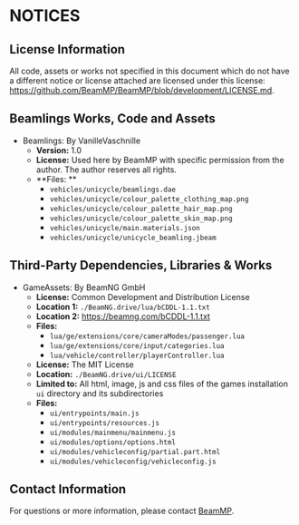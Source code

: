 # NOTICES

## License Information
All code, assets or works not specified in this document which do not have a different notice or license attached are licensed under this license: https://github.com/BeamMP/BeamMP/blob/development/LICENSE.md. 

## Beamlings Works, Code and Assets
- Beamlings: By VanilleVaschnille
  - **Version:** 1.0
  - **License:** Used here by BeamMP with specific permission from the author. The author reserves all rights.
  - **Files: **
    - `vehicles/unicycle/beamlings.dae`
    - `vehicles/unicycle/colour_palette_clothing_map.png`
    - `vehicles/unicycle/colour_palette_hair_map.png`
    - `vehicles/unicycle/colour_palette_skin_map.png`
    - `vehicles/unicycle/main.materials.json`
    - `vehicles/unicycle/unicycle_beamling.jbeam`

## Third-Party Dependencies, Libraries & Works
- GameAssets: By BeamNG GmbH
  - **License:** Common Development and Distribution License
  - **Location 1:** `./BeamNG.drive/lua/bCDDL-1.1.txt`
  - **Location 2:** https://beamng.com/bCDDL-1.1.txt
  - **Files:**
    - `lua/ge/extensions/core/cameraModes/passenger.lua`
    - `lua/ge/extensions/core/input/categories.lua`
    - `lua/vehicle/controller/playerController.lua`
  - **License:** The MIT License
  - **Location:** `./BeamNG.drive/ui/LICENSE`
  - **Limited to:** All html, image, js and css files of the games installation `ui` directory and its subdirectories
  - **Files:**
    - `ui/entrypoints/main.js`
    - `ui/entrypoints/resources.js`
    - `ui/modules/mainmenu/mainmenu.js`
    - `ui/modules/options/options.html`
    - `ui/modules/vehicleconfig/partial.part.html`
    - `ui/modules/vehicleconfig/vehicleconfig.js`

## Contact Information
For questions or more information, please contact [BeamMP](mailto:admin@beammp.com).
